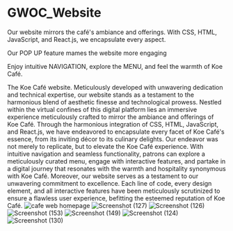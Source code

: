 # GWOC_Website
Our website mirrors the café's ambiance and offerings.
With CSS, HTML, JavaScript, and React.js, we encapsulate every aspect.

Our POP UP feature mames the website more engaging


Enjoy intuitive NAVIGATION, explore the MENU, and feel the warmth of Koe Café.


The Koe Café website. Meticulously developed with unwavering dedication and technical expertise, our website stands as a testament to the harmonious blend of aesthetic finesse and technological prowess. Nestled within the virtual confines of this digital platform lies an immersive experience meticulously crafted to mirror the ambiance and offerings of Koe Café. Through the harmonious integration of CSS, HTML, JavaScript, and React.js, we have endeavored to encapsulate every facet of Koe Café's essence, from its inviting décor to its culinary delights. Our endeavor was not merely to replicate, but to elevate the Koe Café experience. With intuitive navigation and seamless functionality, patrons can explore a meticulously curated menu, engage with interactive features, and partake in a digital journey that resonates with the warmth and hospitality synonymous with Koe Café. Moreover, our website serves as a testament to our unwavering commitment to excellence. Each line of code, every design element, and all interactive features have been meticulously scrutinized to ensure a flawless user experience, befitting the esteemed reputation of Koe Café.
![cafe web homepage ](https://github.com/preeshaSheth/GWOC_Website/assets/148615465/91f2c5bf-c89c-4e71-a631-f4376b07a1fc)
![Screenshot (127)](https://github.com/preeshaSheth/GWOC_Website/assets/148615465/063d27e9-048b-4397-b869-134b2e068bb2)
![Screenshot (126)](https://github.com/preeshaSheth/GWOC_Website/assets/148615465/0e6eef1c-6c65-463b-8c1b-679d18dd9537)
![Screenshot (153)](https://github.com/preeshaSheth/GWOC_Website/assets/148615465/fea93ceb-a3ef-4d19-8178-0343819a8a08)
![Screenshot (149)](https://github.com/preeshaSheth/GWOC_Website/assets/148615465/0f34cc0c-d609-4abb-9975-ebf34d17e3fe)
![Screenshot (124)](https://github.com/preeshaSheth/GWOC_Website/assets/148615465/4c205ce1-4bd1-4615-967f-4a356e5925c5)
![Screenshot (130)](https://github.com/preeshaSheth/GWOC_Website/assets/148615465/8ca003c2-7019-4334-bdfc-ee8b7d1abebe)



